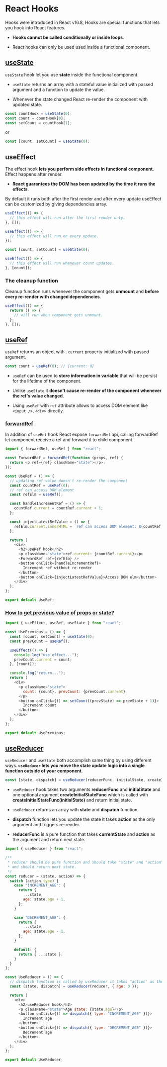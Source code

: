 # React Hooks

Hooks were introduced in React v16.8, Hooks are special functions that lets you hook into React features.

- **Hooks cannot be called conditionally or inside loops**.

- React hooks can only be used used inside a functional component.

## [useState](https://github.com/SandeepTheDev/react-hooks/blob/main/src/routes/UseState.js)

`useState` hook let you use **state** inside the functional component.

- `useState` returns an array with a stateful value initialized with passed argument and a function to update the value.

- Whenever the state changed React re-render the component with updated state.

```js
const countHook = useState(0);
const count = countHook[0];
const setCount = countHook[1];
```

or

```js
const [count, setCount] = useState(0);
```

## useEffect

The effect hook **lets you perform side effects in functional component**. Effect happens after render.

- **React guarantees the DOM has been updated by the time it runs the effects**.

By default it runs both after the first render and after every update useEffect can be customized by giving dependencies array.

```js
useEffect(() => {
  // this effect will run after the first render only.
}, []);
```

```js
useEffect(() => {
  // this effect will run on every update.
});
```

```js
const [count, setCount] = useState(0);

useEffect(() => {
  // this effect will run whenever count updates.
}, [count]);
```

### The cleanup function

Cleanup function runs whenever the component gets **unmount** and **before every re-render with changed dependencies**.

```js
useEffect(() => {
  return () => {
    // will run when component gets unmount.
  };
}, []);
```

## [useRef](https://github.com/SandeepTheDev/react-hooks/blob/main/src/routes/UseRef.js)

`useRef` returns an object with `.current` property initialized with passed argument.

```js
const count = useRef(0); // {current: 0}
```

- `useRef` can be used to **store information in variable** that will be persist for the lifetime of the component.

- Unlike `useState` it **doesn't cause re-render of the component whenever the ref's value changed**.

- Using `useRef` with `ref` attribute allows to access DOM element like `<input />`, `<div>` directly.

### [forwardRef](https://github.com/SandeepTheDev/react-hooks/blob/main/src/routes/UseRef.js#L3)

In addition of `useRef` hook React expose `forwardRef` api, calling forwardRef let component receive a ref and forward it to child component.

```js
import { forwardRef, useRef } from "react";

const ForwardRef = forwardRef(function (props, ref) {
  return <p ref={ref} className="state"></p>;
});

const UseRef = () => {
  // updating ref value doesn't re-render the component
  const countRef = useRef(0);
  // ref can access DOM element
  const refElm = useRef();

  const handleIncrementRef = () => {
    countRef.current = countRef.current + 1;
  };

  const injectLatestRefValue = () => {
    refElm.current.innerHTML = `ref can access DOM element: ${countRef.current}`;
  };

  return (
    <div>
      <h2>useRef hook</h2>
      <p className="state">ref.current: {countRef.current}</p>
      <ForwardRef ref={refElm} />
      <button onClick={handleIncrementRef}>
        Increment ref without re-render
      </button>
      <button onClick={injectLatestRefValue}>Access DOM elm</button>
    </div>
  );
};

export default UseRef;
```

### [How to get previous value of props or state?](https://github.com/SandeepTheDev/react-hooks/blob/main/src/routes/UsePrevious.js)

```js
import { useEffect, useRef, useState } from "react";

const UsePrevious = () => {
  const [count, setCount] = useState(0);
  const prevCount = useRef();

  useEffect(() => {
    console.log("use effect...");
    prevCount.current = count;
  }, [count]);

  console.log("return...");
  return (
    <div>
      <p className="state">
        count: {count}, prevCount: {prevCount.current}
      </p>
      <button onClick={() => setCount((prevState) => prevState + 1)}>
        Increment count
      </button>
    </div>
  );
};

export default UsePrevious;
```

## [useReducer](https://github.com/SandeepTheDev/react-hooks/blob/main/src/routes/UseReducer.js)

`useReducer` and `useState` both accomplish same thing by using different ways. **`useReducer` lets you move the state update logic into a single function outside of your component**.

```js
const [state, dispatch] = useReducer(reducerFunc, initialState, createInitialStateFunc?);
```

- `useReducer` hook takes two arguments **reducerFunc** and **initialState** and one optional argument **createInitialStateFunc** which is called with **createInitialStateFunc(initialState)** and return initial state.

- `useReducer` returns an array with **state** and **dispatch** function.

- **dispatch** function lets you update the state it takes **action** as the only argument and triggers re-render.

- **reducerFunc** is a pure function that takes **currentState** and **action** as the argument and return next state.

```js
import { useReducer } from "react";

/**
 * reducer should be pure function and should take "state" and "action" as arguments
 * and should return next state.
 */
const reducer = (state, action) => {
  switch (action.type) {
    case "INCREMENT_AGE": {
      return {
        ...state,
        age: state.age + 1,
      };
    }

    case "DECREMENT_AGE": {
      return {
        ...state,
        age: state.age - 1,
      };
    }

    default: {
      return { ...state };
    }
  }
};

const UseReducer = () => {
  // dispatch function is called by useReducer it takes "action" as the only argument and trigger re-render.
  const [state, dispatch] = useReducer(reducer, { age: 0 });

  return (
    <div>
      <h2>useReducer hook</h2>
      <p className="state">Age state: {state.age}</p>
      <button onClick={() => dispatch({ type: "INCREMENT_AGE" })}>
        Increment age
      </button>
      <button onClick={() => dispatch({ type: "DECREMENT_AGE" })}>
        Decrement age
      </button>
    </div>
  );
};

export default UseReducer;
```
